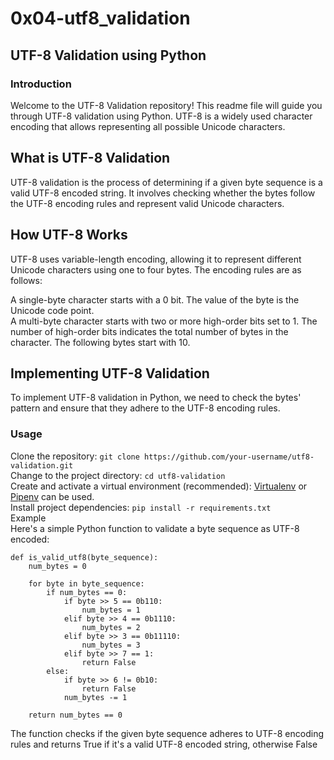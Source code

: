 # 0x04-utf8_validation

## UTF-8 Validation using Python  
### Introduction  

Welcome to the UTF-8 Validation repository! This readme file will guide you through UTF-8 validation using Python. UTF-8 is a widely used character encoding that allows representing all possible Unicode characters.

## What is UTF-8 Validation  
UTF-8 validation is the process of determining if a given byte sequence is a valid UTF-8 encoded string. It involves checking whether the bytes follow the UTF-8 encoding rules and represent valid Unicode characters.  
## How UTF-8 Works  
UTF-8 uses variable-length encoding, allowing it to represent different Unicode characters using one to four bytes. The encoding rules are as follows:

A single-byte character starts with a 0 bit. The value of the byte is the Unicode code point.  
A multi-byte character starts with two or more high-order bits set to 1. The number of high-order bits indicates the total number of bytes in the character. The following bytes start with 10.  
## Implementing UTF-8 Validation  
To implement UTF-8 validation in Python, we need to check the bytes' pattern and ensure that they adhere to the UTF-8 encoding rules.  
### Usage  
Clone the repository: `git clone https://github.com/your-username/utf8-validation.git`  
Change to the project directory: `cd utf8-validation`  
Create and activate a virtual environment (recommended): [Virtualenv](https://virtualenv.pypa.io/) or [Pipenv](https://pipenv.pypa.io/) can be used.  
Install project dependencies: `pip install -r requirements.txt`  
Example  
Here's a simple Python function to validate a byte sequence as UTF-8 encoded:  
```
def is_valid_utf8(byte_sequence):
    num_bytes = 0

    for byte in byte_sequence:
        if num_bytes == 0:
            if byte >> 5 == 0b110:
                num_bytes = 1
            elif byte >> 4 == 0b1110:
                num_bytes = 2
            elif byte >> 3 == 0b11110:
                num_bytes = 3
            elif byte >> 7 == 1:
                return False
        else:
            if byte >> 6 != 0b10:
                return False
            num_bytes -= 1

    return num_bytes == 0
```

The function checks if the given byte sequence adheres to UTF-8 encoding rules and returns True if it's a valid UTF-8 encoded string, otherwise False
